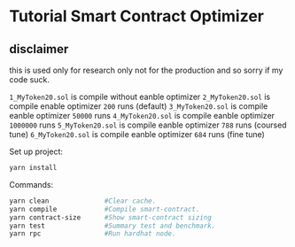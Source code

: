 # Tutorial Smart Contract Optimizer

## disclaimer

this is used only for research only not for the production
and so sorry if my code suck.

`1_MyToken20.sol` is compile without eanble optimizer
`2_MyToken20.sol` is compile enable optimizer `200` runs (default)
`3_MyToken20.sol` is compile eanble optimizer `50000` runs
`4_MyToken20.sol` is compile eanble optimizer `1000000` runs
`5_MyToken20.sol` is compile eanble optimizer `788` runs (coursed tune)
`6_MyToken20.sol` is compile eanble optimizer `684` runs (fine tune)

Set up project:

```bash
yarn install
```

Commands:

```bash
yarn clean              #Clear cache.
yarn compile            #Compile smart-contract.
yarn contract-size      #Show smart-contract sizing
yarn test               #Summary test and benchmark.
yarn rpc                #Run hardhat node.
```
